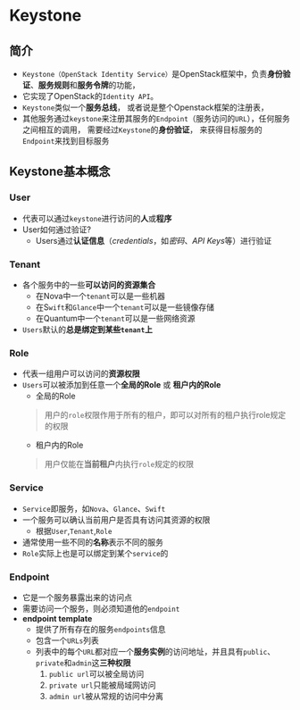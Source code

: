# Keystone
## 简介
- `Keystone（OpenStack Identity Service）`是OpenStack框架中，负责**身份验证**、**服务规则**和**服务令牌**的功能， 
- 它实现了OpenStack的`Identity API`。
- `Keystone`类似一个**服务总线**， 或者说是整个Openstack框架的注册表，
- 其他服务通过`keystone`来注册其服务的`Endpoint`（服务访问的`URL`），任何服务之间相互的调用， 需要经过`Keystone`的**身份验证**， 来获得目标服务的`Endpoint`来找到目标服务

## Keystone基本概念
### User
- 代表可以通过`keystone`进行访问的**人**或**程序**
- User如何通过验证?
   - Users通过**认证信息**（*credentials*，如*密码*、*API Keys*等）进行验证

### Tenant
- 各个服务中的一些**可以访问的资源集合**
   - 在Nova中一个`tenant`可以是一些机器
   - 在S`wift`和`Glance`中一个`tenant`可以是一些镜像存储
   - 在Quantum中一个`tenant`可以是一些网络资源 
- `Users`默认的**总是绑定到某些`tenant`上** 

### Role 
- 代表一组用户可以访问的**资源权限**
- `Users`可以被添加到任意一个**全局的Role** 或 **租户内的Role**
   - 全局的Role
   > 用户的`role`权限作用于所有的租户，即可以对所有的租户执行role规定的权限
   - 租户内的Role   
   > 用户仅能在**当前租户**内执行`role`规定的权限  

### Service
- `Service`即服务，如`Nova`、`Glance`、`Swift`
- 一个服务可以确认当前用户是否具有访问其资源的权限
   - 根据`User`,`Tenant`,`Role`   
- 通常使用一些不同的**名称**表示不同的服务   
- `Role`实际上也是可以绑定到某个`service`的

### Endpoint
- 它是一个服务暴露出来的访问点
- 需要访问一个服务，则必须知道他的`endpoint`
- **endpoint template**
  - 提供了所有存在的服务`endpoints`信息
  - 包含一个`URLs`列表
  - 列表中的每个`URL`都对应一个**服务实例**的访问地址，并且具有`public`、`private`和`admin`这**三种权限**
     1. `public url`可以被全局访问
     2. `private url`只能被局域网访问
     3. `admin url`被从常规的访问中分离
